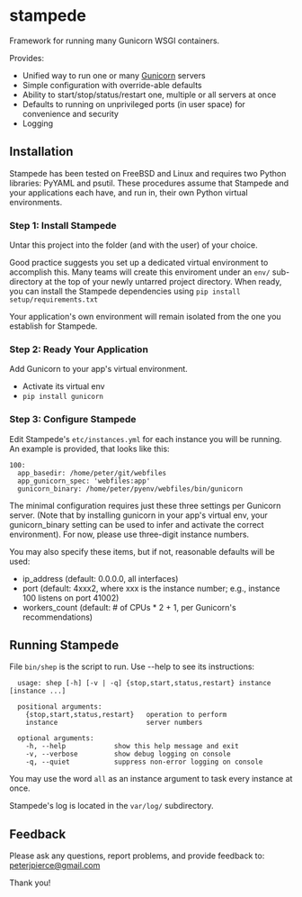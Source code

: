 # stampede

Framework for running many Gunicorn WSGI containers.

Provides:
+ Unified way to run one or many [Gunicorn](http://gunicorn.org/) servers
+ Simple configuration with override-able defaults
+ Ability to start/stop/status/restart one, multiple or all servers at once
+ Defaults to running on unprivileged ports (in user space) for convenience and security
+ Logging

## Installation

Stampede has been tested on FreeBSD and Linux and requires two Python libraries: PyYAML and psutil.  These procedures assume that Stampede and your applications each have, and run in, their own Python virtual environments.

### Step 1: Install Stampede

Untar this project into the folder (and with the user) of your choice.

Good practice suggests you set up a dedicated virtual environment to accomplish this. Many teams will create this enviroment under an ```env/``` sub-directory at the top of your newly untarred project directory.  When ready, you can install the Stampede dependencies using ```pip install setup/requirements.txt```

Your application's own environment will remain isolated from the one you establish for Stampede.

### Step 2: Ready Your Application

Add Gunicorn to your app's virtual environment.
+ Activate its virtual env
+ ```pip install gunicorn```

### Step 3: Configure Stampede

Edit Stampede's ```etc/instances.yml``` for each instance you will be running. An example is provided, that looks like this:

```
100:
  app_basedir: /home/peter/git/webfiles
  app_gunicorn_spec: 'webfiles:app'
  gunicorn_binary: /home/peter/pyenv/webfiles/bin/gunicorn
```

The minimal configuration requires just these three settings per Gunicorn server.  (Note that by installing gunicorn in your app's virtual env, your gunicorn_binary setting can be used to infer and activate the correct environment). For now, please use three-digit instance numbers.

You may also specify these items, but if not, reasonable defaults will be used:
+ ip_address (default: 0.0.0.0, all interfaces)
+ port (default: 4xxx2, where xxx is the instance number; e.g., instance 100 listens on port 41002)
+ workers_count (default: # of CPUs * 2 + 1, per Gunicorn's recommendations)

## Running Stampede

File ```bin/shep``` is the script to run.  Use --help to see its instructions:


```
  usage: shep [-h] [-v | -q] {stop,start,status,restart} instance [instance ...]

  positional arguments:
    {stop,start,status,restart}   operation to perform
    instance                      server numbers

  optional arguments:
    -h, --help            show this help message and exit
    -v, --verbose         show debug logging on console
    -q, --quiet           suppress non-error logging on console
```

You may use the word ```all``` as an instance argument to task every instance at once.

Stampede's log is located in the ```var/log/``` subdirectory.

## Feedback
Please ask any questions, report problems, and provide feedback to:  peterjpierce@gmail.com

Thank you!
